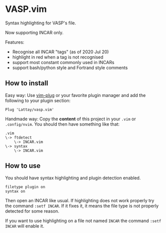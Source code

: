 # VASP.vim

Syntax highlighting for VASP's file.

Now supporting INCAR only.

Features:
- Recognise all INCAR "tags" (as of 2020 Jul 20)
- highlight in red when a tag is not recognised
- support most constant commonly used in INCARs
- support bash/python style and Fortrand style comments

## How to install

Easy way:
Use [vim-plug](https://github.com/junegunn/vim-plug) or your favorite plugin manager and add the following to your plugin section:
```vim
Plug 'Lattay/vasp.vim'
```

Handmade way:
Copy the **content** of this project in your `.vim` or `.config/nvim`.
You should then have something like that:
```
.vim
\-> ftdetect
    \-> INCAR.vim
\-> syntax
    \-> INCAR.vim
```

## How to use

You should have syntax highlighting and plugin detection enabled.
```vim
filetype plugin on
syntax on
```

Then open an INCAR like usual.
If highlighting does not work properly try the command `:setf INCAR`.
If it fixes it, it means the file type is not properly detected for some reason.

If you want to use highlighting on a file not named `INCAR` the command `:setf INCAR` will enable it.

